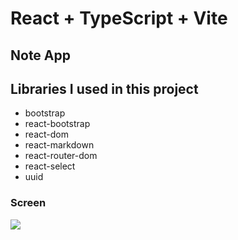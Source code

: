 # React + TypeScript + Vite

## Note App

## Libraries I used in this project

- bootstrap
- react-bootstrap
- react-dom
- react-markdown
- react-router-dom
- react-select
- uuid

### Screen

![](screen.gif)
